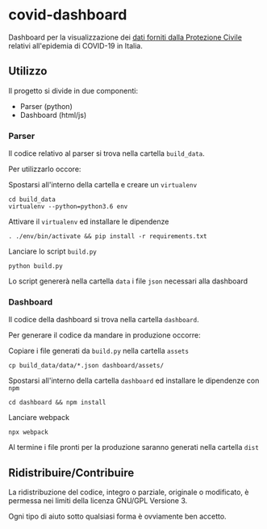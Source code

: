 # covid-dashboard

Dashboard per la visualizzazione dei [dati forniti dalla Protezione Civile](https://github.com/pcm-dpc/COVID-19) relativi all'epidemia di COVID-19 in Italia.

## Utilizzo

Il progetto si divide in due componenti:
* Parser (python) 
* Dashboard (html/js)

### Parser

Il codice relativo al parser si trova nella cartella `build_data`.

Per utilizzarlo occore:

Spostarsi all'interno della cartella e creare un `virtualenv`

```
cd build_data
virtualenv --python=python3.6 env
```

Attivare il `virtualenv` ed installare le dipendenze

```
. ./env/bin/activate && pip install -r requirements.txt
```

Lanciare lo script `build.py`
```
python build.py
```

Lo script genererà nella cartella `data` i file `json` necessari alla dashboard

### Dashboard

Il codice della dashboard si trova nella cartella `dashboard`.


Per generare il codice da mandare in produzione occorre:

Copiare i file generati da `build.py` nella cartella `assets`

```
cp build_data/data/*.json dashboard/assets/
```

Spostarsi all'interno della cartella `dashboard` ed installare le dipendenze con `npm`

```
cd dashboard && npm install
```

Lanciare webpack

```
npx webpack
```

Al termine i file pronti per la produzione saranno generati nella cartella `dist`


## Ridistribuire/Contribuire

La ridistribuzione del codice, integro o parziale, originale o modificato, è permessa nei limiti della licenza GNU/GPL Versione 3.

Ogni tipo di aiuto sotto qualsiasi forma è ovviamente ben accetto.